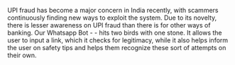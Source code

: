 UPI fraud has become a major concern in India recently, with scammers continuously finding new ways to exploit the system. Due to its novelty, there is lesser awareness on UPI fraud than there is for other ways of banking. Our Whatsapp Bot -  - hits two birds with one stone. It allows the user to input a link, which it checks for legitimacy, while it also helps inform the user on safety tips and helps them recognize these sort of attempts on their own.
